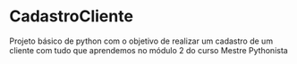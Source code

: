 # CadastroCliente
Projeto básico de python com o objetivo de realizar um cadastro de um cliente com tudo que aprendemos no módulo 2 do curso Mestre Pythonista
